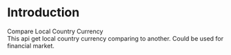 # Introduction
Compare Local Country Currency
<br/> This api get local country currency comparing to another. Could be used for financial market.
